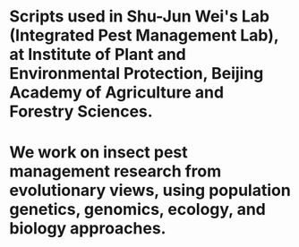 # Scripts used in Shu-Jun Wei's Lab (Integrated Pest Management Lab), at Institute of Plant and Environmental Protection, Beijing Academy of Agriculture and Forestry Sciences.
# We work on insect pest management research from evolutionary views, using population genetics, genomics, ecology, and biology approaches.
